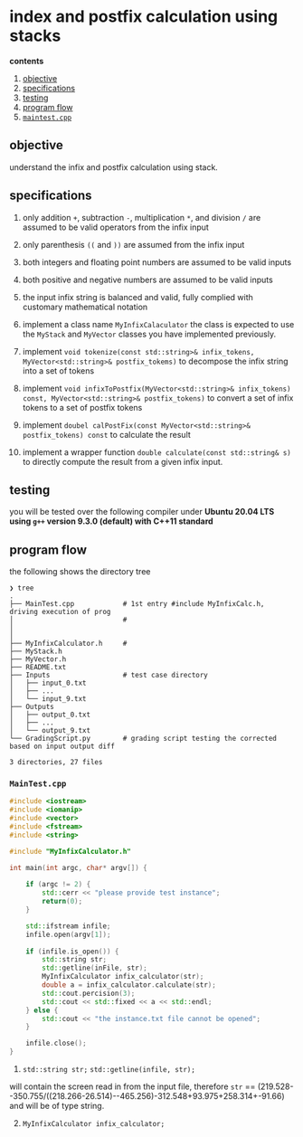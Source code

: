 # index and postfix calculation using stacks

**contents**

1.  [objective](#objective)
2.  [specifications](#specifications)
3.  [testing](#testing)
4.  [program flow](#program-flow)
5.  [`maintest.cpp`](#maintest-cpp)

## objective

understand the infix and postfix calculation using stack.

## specifications

1.  only addition `+`, subtraction `-`, multiplication `*`, and division `/` are assumed to be valid operators from the infix input

2.  only parenthesis `((` and `))` are assumed from the infix input

3.  both integers and floating point numbers are assumed to be valid inputs

4.  both positive and negative numbers are assumed to be valid inputs

5.  the input infix string is balanced and valid, fully complied with customary mathematical notation

6.  implement a class name `MyInfixCalaculator` the class is expected to use the `MyStack` and `MyVector` classes you have implemented previously.

7.  implement `void tokenize(const std::string>& infix_tokens, MyVector<std::string>& postfix_tokems)` to decompose the infix string into a set of tokens

8.  implement `void infixToPostfix(MyVector<std::string>& infix_tokens) const, MyVector<std::string>& postfix_tokens)` to convert a set of infix tokens to a set of postfix tokens 

9.  implement `doubel calPostFix(const MyVector<std::string>& postfix_tokens) const` to calculate the result

10. implement a wrapper function `double calculate(const std::string& s)` to directly compute the result from a given infix input.

##  testing

you will be tested over the following compiler under **Ubuntu 20.04 LTS using `g++` version 9.3.0   (default) with C++11 standard**

## program flow

the following shows the directory tree

```
❯ tree
.
├── MainTest.cpp            # 1st entry #include MyInfixCalc.h, driving execution of prog
│                           # 
│  
│  
├── MyInfixCalculator.h     #    
├── MyStack.h
├── MyVector.h
├── README.txt
├── Inputs                  # test case directory
│   ├── input_0.txt
│   ├── ...
│   └── input_9.txt
├── Outputs
│   ├── output_0.txt
│   ├── ...
│   └── output_9.txt
└── GradingScript.py        # grading script testing the corrected based on input output diff

3 directories, 27 files
```

###  `MainTest.cpp`

```cpp
#include <iostream>
#include <iomanip>
#include <vector>
#include <fstream>
#include <string>

#include "MyInfixCalculator.h"

int main(int argc, char* argv[]) {
    
    if (argc != 2) {
        std::cerr << "please provide test instance";
        return(0);
    }

    std::ifstream infile;
    infile.open(argv[1]);
    
    if (infile.is_open()) {
        std::string str;
        std::getline(inFile, str);
        MyInfixCalculator infix_calculator(str);
        double a = infix_calculator.calculate(str);
        std::cout.percision(3);
        std::cout << std::fixed << a << std::endl;
    } else {
        std::cout << "the instance.txt file cannot be opened";
    }

    infile.close();
}
```

1.  `std::string str;` `std::getline(infile, str);`

will contain the screen read in from the input file, therefore `str` == (219.528--350.755/((218.266-26.514)--465.256)-312.548+93.975+258.314+-91.66) and will be of type string.

2.  `MyInfixCalculator infix_calculator;` 
















